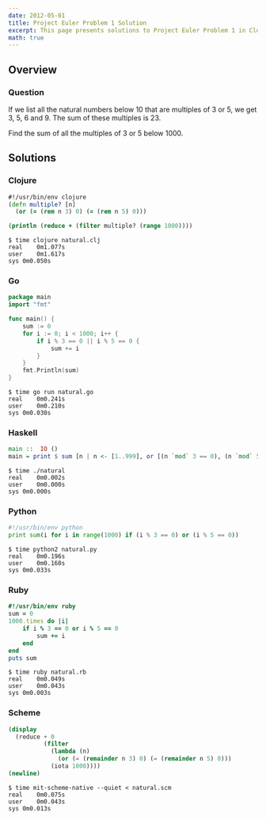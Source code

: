 ```yaml
---
date: 2012-05-01
title: Project Euler Problem 1 Solution
excerpt: This page presents solutions to Project Euler Problem 1 in Clojure, Go, Haskell, Python, Ruby and Scheme.
math: true
---
```



## Overview


### Question

If we list all the natural numbers below 10 that are multiples of 3 or 5, we 
get 3, 5, 6 and 9. The sum of these multiples is 23.

Find the sum of all the multiples of 3 or 5 below 1000.






## Solutions

### Clojure

```clojure
#!/usr/bin/env clojure
(defn multiple? [n]
  (or (= (rem n 3) 0) (= (rem n 5) 0)))

(println (reduce + (filter multiple? (range 1000))))
```


```
$ time clojure natural.clj
real	0m1.077s
user	0m1.617s
sys	0m0.050s
```



### Go

```go
package main
import "fmt"

func main() {
	sum := 0
	for i := 0; i < 1000; i++ {
		if i % 3 == 0 || i % 5 == 0 {
			sum += i
		}
	}
	fmt.Println(sum)
}
```


```
$ time go run natural.go
real	0m0.241s
user	0m0.210s
sys	0m0.030s
```



### Haskell

```haskell
main ::  IO ()
main = print $ sum [n | n <- [1..999], or [(n `mod` 3 == 0), (n `mod` 5 == 0)]]
```


```
$ time ./natural
real	0m0.002s
user	0m0.000s
sys	0m0.000s
```



### Python

```python
#!/usr/bin/env python
print sum(i for i in range(1000) if (i % 3 == 0) or (i % 5 == 0))
```


```
$ time python2 natural.py
real	0m0.196s
user	0m0.160s
sys	0m0.033s
```



### Ruby

```ruby
#!/usr/bin/env ruby
sum = 0
1000.times do |i|
	if i % 3 == 0 or i % 5 == 0
		sum += i
	end
end
puts sum
```


```
$ time ruby natural.rb
real	0m0.049s
user	0m0.043s
sys	0m0.003s
```



### Scheme

```scheme
(display
  (reduce + 0
		  (filter
			(lambda (n)
			  (or (= (remainder n 3) 0) (= (remainder n 5) 0)))
			(iota 1000))))
(newline)
```


```
$ time mit-scheme-native --quiet < natural.scm
real	0m0.075s
user	0m0.043s
sys	0m0.013s
```


